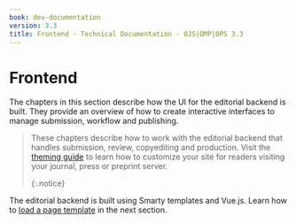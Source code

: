 ```yaml
---
book: dev-documentation
version: 3.3
title: Frontend - Technical Documentation - OJS|OMP|OPS 3.3
---
```


# Frontend

The chapters in this section describe how the UI for the editorial backend is built. They provide an overview of how to create interactive interfaces to manage submission, workflow and publishing.

> These chapters describe how to work with the editorial backend that handles submission, review, copyediting and production. Visit the [theming guide](/pkp-theming-guide/en) to learn how to customize your site for readers visiting your journal, press or preprint server. 
> 
> {:.notice}

The editorial backend is built using Smarty templates and Vue.js. Learn how to [load a page template](./frontend-pages) in the next section.